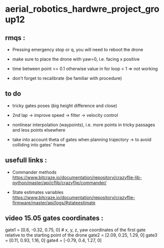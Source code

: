 # aerial_robotics_hardwre_project_group12



## rmqs : 
- Pressing emergency stop or q, you will need to reboot the drone

- make sure to place the drone with yaw=0, i.e. facing x positive

- time between point >= 0.1 otherwise value in for loop < 1 => not working

- don't forget to recalibrate (be familiar with procedure)


## to do

- tricky gates poses (big height difference and close)

- 2nd lap -> improve speed -> filter -> velocity control

- nonlinear interpolation (waypoints), i.e. more points in tricky passages and less points elsewhere

- take into account theta of gates when planning trajectory -> to avoid colliding into gates' frame


## usefull links : 
- Commander methods\
https://www.bitcraze.io/documentation/repository/crazyflie-lib-python/master/api/cflib/crazyflie/commander/

- State estimates variables\
 https://www.bitcraze.io/documentation/repository/crazyflie-firmware/master/api/logs/#stateestimate




 ## video 15.05 gates coordinates :
gate1 = [0.6, -0.32, 0.75, 0]  # x, y, z, yaw coordinates of the first gate relative to the starting point of the drone
gate2 = [2.09, 0.25, 1.29, 0]
gate3 = [0.11, 0.93, 1.16, 0]
gate4 = [-0.79, 0.4, 1.27, 0]

 